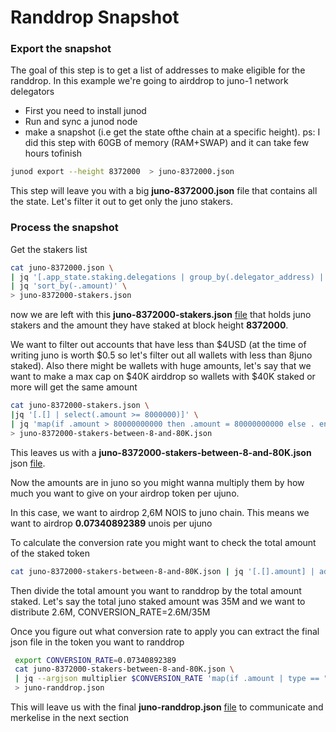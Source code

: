 # Randdrop Snapshot

### Export the snapshot

The goal of this step is to get a list of addresses to make eligible for the
randdrop. In this example we're going to airddrop to juno-1 network delegators

- First you need to install junod
- Run and sync a junod node
- make a snapshot (i.e get the state ofthe chain at a specific height). ps: I
  did this step with 60GB of memory (RAM+SWAP) and it can take few hours
  tofinish

```sh
junod export --height 8372000  > juno-8372000.json
```

This step will leave you with a big **juno-8372000.json** file that contains all
the state. Let's filter it out to get only the juno stakers.

### Process the snapshot

Get the stakers list

```sh
cat juno-8372000.json \
| jq '[.app_state.staking.delegations | group_by(.delegator_address) | map({address: .[0].delegator_address, amount: (map(.shares | tonumber) | add)})][0]' \
| jq 'sort_by(-.amount)' \
> juno-8372000-stakers.json
```

now we are left with this **juno-8372000-stakers.json**
[file](https://gist.githubusercontent.com/kaisbaccour/fb33926ffd88f8169ba9135e413330e2/raw/9c1d839fa56d9b92997fdf56aa31ce53643dae66/juno-8372000-stakers.json)
that holds juno stakers and the amount they have staked at block height
**8372000**.

We want to filter out accounts that have less than \$4USD (at the time of
writing juno is worth \$0.5 so let's filter out all wallets with less than 8juno
staked). Also there might be wallets with huge amounts, let's say that we want
to make a max cap on \$40K airddrop so wallets with $40K staked or more will get
the same amount

```sh
cat juno-8372000-stakers.json \
|jq '[.[] | select(.amount >= 8000000)]' \
| jq 'map(if .amount > 80000000000 then .amount = 80000000000 else . end)'  \
> juno-8372000-stakers-between-8-and-80K.json
```

This leaves us with a **juno-8372000-stakers-between-8-and-80K.json** json
[file](https://gist.githubusercontent.com/kaisbaccour/963ecaa271796f914cc3d6db7b83369b/raw/6e47adf89d097cedbc94e1f9d0ba7b444e40156b/juno-8372000-stakers-between-8-and-80K.json).

Now the amounts are in juno so you might wanna multiply them by how much you
want to give on your airdrop token per ujuno.

In this case, we want to airdrop 2,6M NOIS to juno chain. This means we want to
airdrop **0.07340892389** unois per ujuno

To calculate the conversion rate you might want to check the total amount of the staked token
```sh
cat juno-8372000-stakers-between-8-and-80K.json | jq '[.[].amount] | add'
```
Then divide the total amount you want to randdrop by the total amount staked.
Let's say the total juno staked amount was 35M and we want to distribute 2.6M, CONVERSION_RATE=2.6M/35M

Once you figure out what conversion rate to apply you can extract the final json file in the token  you want to randdrop

```sh
 export CONVERSION_RATE=0.07340892389
 cat juno-8372000-stakers-between-8-and-80K.json \
 | jq --argjson multiplier $CONVERSION_RATE 'map(if .amount | type == "number"   then .amount |= (. * $multiplier | floor)  else .  end)' \
 > juno-randdrop.json
```

This will leave us with the final **juno-randdrop.json**
[file](https://gist.githubusercontent.com/kaisbaccour/5a2f102ef476d533a3112b016aa45db4/raw/aa94b4d6682536ac518d1e98367b6bbc0eac5740/juno-randdrop.json)
to communicate and merkelise in the next section
